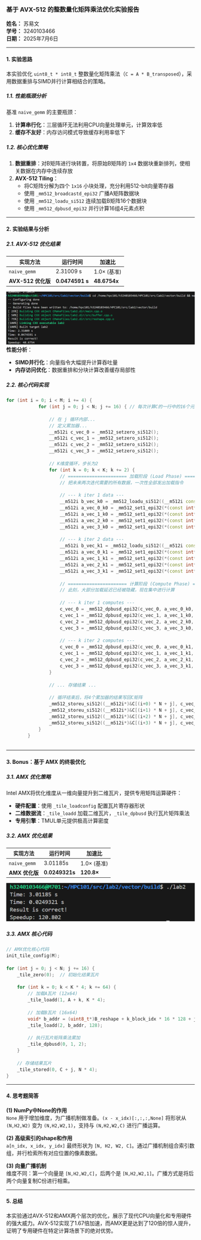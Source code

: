 ### **基于 AVX-512 的整数量化矩阵乘法优化实验报告**

**姓名：** 苏易文  
**学号：** 3240103466  
**日期：** 2025年7月6日

---

#### **1. 实验思路**

本实验优化 `uint8_t * int8_t` 整数量化矩阵乘法（`C = A * B_transposed`），采用数据重排与SIMD并行计算相结合的策略。

##### **1.1. 性能瓶颈分析**
基准 `naive_gemm` 的主要瓶颈：
1. **计算串行化**：三层循环无法利用CPU向量处理单元，计算效率低
2. **缓存不友好**：内存访问模式导致缓存利用率低下

##### **1.2. 核心优化策略**
1. **数据重排**：对B矩阵进行块转置，将原始B矩阵的 `1x4` 数据块重新排列，使相关数据在内存中连续存放
2. **AVX-512 Tiling**：
   - 将C矩阵分解为四个 `1x16` 小块处理，充分利用512-bit向量寄存器
   - 使用 `_mm512_broadcastd_epi32` 广播A矩阵数据块
   - 使用 `_mm512_loadu_si512` 连续加载B矩阵16个数据块
   - 使用 `_mm512_dpbusd_epi32` 并行计算16组4元素点积

---

#### **2. 实验结果与分析**

##### **2.1. AVX-512 优化结果**

| 实现方法 | 运行时间 | 加速比 |
|---------|---------|-------|
| `naive_gemm` | 2.31009 s | 1.0× (基准) |
| **AVX-512 优化版** | **0.0474591 s** | **48.6754x** |

![alt text](../assets/034754c03d8012de0cdd8b2b8fd5e2ca.png)
**性能分析**：
- **SIMD并行化**：向量指令大幅提升计算吞吐量
- **内存访问优化**：数据重排和分块计算改善缓存局部性

##### **2.2. 核心代码实现**

```cpp
for (int i = 0; i < M; i += 4) {
            for (int j = 0; j < N; j += 16) { // 每次计算C的一行中的16个元素

                // 在 j 循环内部...
                // 定义累加器...
                __m512i c_vec_0 = _mm512_setzero_si512();
                __m512i c_vec_1 = _mm512_setzero_si512();
                __m512i c_vec_2 = _mm512_setzero_si512();
                __m512i c_vec_3 = _mm512_setzero_si512();

                // K维度循环，步长为2
                for (int k = 0; k < K; k += 2) { 
                    // ====================== 加载阶段 (Load Phase) ======================
                    // 把未来两次迭代需要的所有数据，一次性全部发出加载指令
                    
                    // --- k iter 1 data ---
                    __m512i b_vec_k0 = _mm512_loadu_si512((__m512i const*)&B_reshape[(k+0) * N * 4 + j * 4]);
                    __m512i a_vec_0_k0 = _mm512_set1_epi32(*(const int*)(&A[(i+0) * K * 4 + (k+0) * 4]));
                    __m512i a_vec_1_k0 = _mm512_set1_epi32(*(const int*)(&A[(i+1) * K * 4 + (k+0) * 4]));
                    __m512i a_vec_2_k0 = _mm512_set1_epi32(*(const int*)(&A[(i+2) * K * 4 + (k+0) * 4]));
                    __m512i a_vec_3_k0 = _mm512_set1_epi32(*(const int*)(&A[(i+3) * K * 4 + (k+0) * 4]));
                    
                    // --- k iter 2 data ---
                    __m512i b_vec_k1 = _mm512_loadu_si512((__m512i const*)&B_reshape[(k+1) * N * 4 + j * 4]);
                    __m512i a_vec_0_k1 = _mm512_set1_epi32(*(const int*)(&A[(i+0) * K * 4 + (k+1) * 4]));
                    __m512i a_vec_1_k1 = _mm512_set1_epi32(*(const int*)(&A[(i+1) * K * 4 + (k+1) * 4]));
                    __m512i a_vec_2_k1 = _mm512_set1_epi32(*(const int*)(&A[(i+2) * K * 4 + (k+1) * 4]));
                    __m512i a_vec_3_k1 = _mm512_set1_epi32(*(const int*)(&A[(i+3) * K * 4 + (k+1) * 4]));

                    // ====================== 计算阶段 (Compute Phase) ======================
                    // 此刻，大部分加载延迟已经被隐藏，现在集中进行计算
                    
                    // --- k iter 1 computes ---
                    c_vec_0 = _mm512_dpbusd_epi32(c_vec_0, a_vec_0_k0, b_vec_k0);
                    c_vec_1 = _mm512_dpbusd_epi32(c_vec_1, a_vec_1_k0, b_vec_k0);
                    c_vec_2 = _mm512_dpbusd_epi32(c_vec_2, a_vec_2_k0, b_vec_k0);
                    c_vec_3 = _mm512_dpbusd_epi32(c_vec_3, a_vec_3_k0, b_vec_k0);

                    // --- k iter 2 computes ---
                    c_vec_0 = _mm512_dpbusd_epi32(c_vec_0, a_vec_0_k1, b_vec_k1);
                    c_vec_1 = _mm512_dpbusd_epi32(c_vec_1, a_vec_1_k1, b_vec_k1);
                    c_vec_2 = _mm512_dpbusd_epi32(c_vec_2, a_vec_2_k1, b_vec_k1);
                    c_vec_3 = _mm512_dpbusd_epi32(c_vec_3, a_vec_3_k1, b_vec_k1);
                }

                // ... 存储结果 ...

                // 循环结束后，将4个累加器的结果写回C矩阵
                _mm512_storeu_si512((__m512i*)&C[(i+0) * N + j], c_vec_0);
                _mm512_storeu_si512((__m512i*)&C[(i+1) * N + j], c_vec_1);
                _mm512_storeu_si512((__m512i*)&C[(i+2) * N + j], c_vec_2);
                _mm512_storeu_si512((__m512i*)&C[(i+3) * N + j], c_vec_3);
            }
        }
        
```

---

#### **3. Bonus：基于 AMX 的终极优化**

##### **3.1. AMX 优化策略**
Intel AMX将优化维度从一维向量提升到二维瓦片，提供专用矩阵运算硬件：
- **硬件配置**：使用 `_tile_loadconfig` 配置瓦片寄存器形状
- **二维数据流**：`_tile_loadd` 加载二维瓦片，`_tile_dpbusd` 执行瓦片矩阵乘法
- **专用引擎**：TMUL单元提供极高计算密度

##### **3.2. AMX 优化结果**

| 实现方法 | 运行时间 | 加速比 |
|---------|---------|-------|
| `naive_gemm` | 3.01185s | 1.0× (基准) |
| **AMX 优化版** | **0.0249321s** | **120.8×** |
![alt text](../assets/image.png)
##### **3.3. AMX 核心代码**

```cpp
// AMX优化核心代码
init_tile_config(M);

for (int j = 0; j < N; j += 16) {
    _tile_zero(0);  // 初始化结果瓦片
    
    for (int k = 0; k < K * 4; k += 64) {
        // 加载A瓦片 (12x64)
        _tile_loadd(1, A + k, K * 4);
        
        // 加载B瓦片 (16x64)
        void* b_addr = (uint8_t*)B_reshape + k_block_idx * 16 * 128 + j_block_idx * 64;
        _tile_loadd(2, b_addr, 128);
        
        // 执行瓦片矩阵乘法累加
        _tile_dpbusd(0, 1, 2);
    }
    
    // 存储结果瓦片
    _tile_stored(0, C + j, N * 4);
}
```

---

#### **4. 思考题简答**

**(1) NumPy中None的作用**  
`None` 用于增加维度，为广播机制做准备。`(x - x_idx)[:,:,:,None]` 将形状从 `(N,H2,W2)` 变为 `(N,H2,W2,1)`，支持与 `(N,H2,W2,C)` 进行广播运算。

**(2) 高级索引的shape和作用**  
`a[n_idx, x_idx, y_idx]` 最终形状为 `[N, H2, W2, C]`。通过广播机制组合索引数组，并行检索所有对应位置的像素数据。

**(3) 向量广播机制**  
维度不同：第一个向量是 `[N,H2,W2,C]`，后两个是 `[N,H2,W2,1]`。广播方式是将后两个向量复制C份进行相乘。

---

#### **5. 总结**

本实验通过AVX-512和AMX两个层次的优化，展示了现代CPU向量化和专用硬件的强大威力。AVX-512实现了1.67倍加速，而AMX更是达到了120倍的惊人提升，证明了专用硬件在特定计算场景下的绝对优势。
